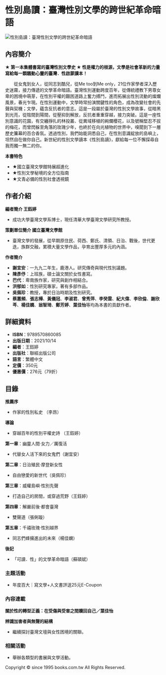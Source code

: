 # 性別島讀：臺灣性別文學的跨世紀革命暗語

![性別島讀：臺灣性別文學的跨世紀革命暗語](https://im2.book.com.tw/image/getImage?i=https://www.books.com.tw/img/001/090/45/0010904587.jpg&v=61519d42k&w=348&h=348)

## 內容簡介

**★ 第一本集體書寫的臺灣性別文學史 ★ 性是權力的根源，文學是社會革新的力量 寫給每一顆騷動心靈的臺灣．性啟蒙讀本！**

　　從女鬼到女人，從同志到酷兒，從Me too到Me only，21位作家學者深入歷史迷霧，接力傳遞的文學革命暗語。臺灣性別運動跨度百年，從傳統禮教下男尊女卑的困境中萌芽，在性別平權的艱困道路上奮力搏鬥，進而拓展出性別流動的燦爛風景，春光乍現。在性別運動中，文學時常扮演關鍵性的角色，成為改變社會的先聲與契機；文學，蘊含反抗者的意志。這是一段屬於臺灣的性別文學故事，從暗黑到光亮，從陰間到陽間，從壓抑到解放，反抗者重重穿越，接力突破。這是一座性別意識的花園，有交纏掙扎的林投叢、從異域移植的絢爛櫻花，以及號稱堅忍不拔的梅花，而曾閃躲至角落的玫瑰少年，也終於在向光植物的世界中，嗅聞到下一層歷史簾幕的百合香氛。透過性別，我們始能洞悉自己，在性別意識綻放的島嶼上，坦然自在做你自己。新世紀的性別文學讀本《性別島讀》，獻給每一位不懈探尋自我而獨一無二的你。

**本書特色**
- ★國立臺灣文學館特展超進化
- ★性別文學秘境的全方位指南
- ★文青必備的性別社會透視鏡

## 作者介紹

**編者簡介 王鈺婷**
- 成功大學臺灣文學系博士，現任清華大學臺灣文學研究所教授。

**策劃單位簡介 國立臺灣文學館**
- 臺灣文學的發展，從早期原住民、荷西、鄭氏、清領、日治、戰後，世代更迭，族群交融，累積大量文學作品，孕育出豐厚多元的內涵。

**作者簡介**
- **謝宜安**：一九九二年生，鹿港人。研究傳奇與現代性別議題。
- **陳彥伃**：上班族，碩士論文關於女性書寫。
- **巴代**：卑南族作家，研究與創作相結合。
- **洪郁如**：性別研究專家，著有多部作品。
- **吳佩珍**：教授，專於日治時期及性別研究。
- **蔡蕙頻**、**張志樺**、**黃儀冠**、**李淑君**、**曾秀萍**、**李癸雲**、**紀大偉**、**李欣倫**、**謝欣芩**、**楊佳嫻**、**翁智琦**、**鄭芳婷**、**葉佳怡**等均為本書的貢獻作者。

## 詳細資料

- **ISBN**：9789570860085
- **出版日期**：2021/10/14
- **編者**：王鈺婷
- **出版社**：聯經出版公司
- **語言**：繁體中文
- **定價**：350元
- **優惠價**：276元（79折）

## 目錄

**推薦序**
- 作家的性別私史 （李昂）

**導論**
- 穿越百年的性別平權史詩 （王鈺婷）

**第一章**：幽靈人間‧女力／厲復活
- 代替女人活下來的女鬼們（謝宜安）

**第二章**：日治殖民‧摩登新女性
- 自由戀愛的新世代（吳佩珍）

**第三章**：威權島嶼‧性別先聲
- 打造自己的房間，或穿過荒野（王鈺婷）

**第四章**：解嚴前後‧都會臺灣
- 雙聲道（張俐璇）

**第五章**：千禧玫瑰‧性別越界
- 同志們蜂擁進出的未來（楊佳嫻）

**後記**
- 「可讀．性」的文學革命暗語（蘇碩斌）

### 主題活動

- 年度百大｜寫文學+人文書評送25元E-Coupon

### 內容連載

**關於性的轉型正義：在受傷與受害之間贖回自己／葉佳怡**

**辨識加害者與無聲的結構**
- 繼續探討臺灣文壇與女性困境的關聯。

### 相關活動

- 舉辦各類型的書展與文學活動。

Copyright © since 1995 books.com.tw All Rights Reserved.
<!-- tcd_original_link https://www.books.com.tw/products/0010904587?srsltid=AfmBOoqIqj-p9V5Rybs98lM73p5zTDb9Tx8Ls8ZP4penHIgWQ4ArWMMg -->
